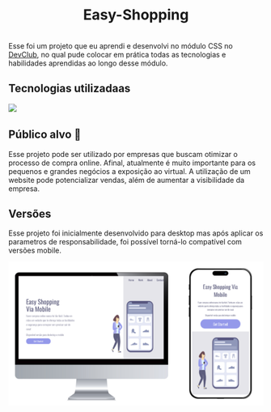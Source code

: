 <h1 align="center">
  Easy-Shopping </h1>
<br>
Esse foi um projeto que eu aprendi e desenvolvi no módulo CSS no <a href="https://rodolfomori.com.br/devclub">DevClub</a></h2>, no qual pude colocar em prática todas as tecnologias e habilidades aprendidas ao longo desse módulo.

## Tecnologias utilizadaas
<p align="left">
  <a href="https://skillicons.dev">
    <img src="https://skillicons.dev/icons?i=html,css" />
  </a>
</p>

## Público alvo 🚀
Esse projeto pode ser utilizado por empresas que buscam otimizar o processo de compra online. Afinal, atualmente é muito importante para os pequenos e grandes negócios a exposição ao virtual. A utilização de um website pode potencializar vendas, além de aumentar a visibilidade da empresa.

## Versões
Esse projeto foi inicialmente desenvolvido para desktop mas após aplicar os parametros de responsabilidade, foi possível torná-lo compatível com versões mobile.

<img src="https://github.com/thianecw/Easy-Shopping/blob/main/responsividade.png?raw=true" />

